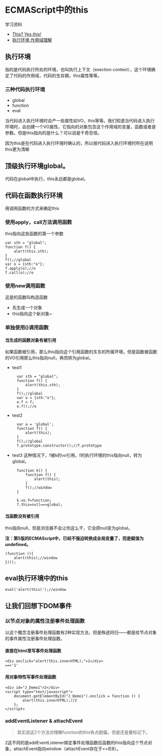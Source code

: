 # ECMAScript中的this

学习资料

* [This? Yes,this!](http://www.cnblogs.com/TomXu/archive/2012/01/17/2310479.html)
* [执行环境,作用域理解](http://wenku.baidu.com/view/358a14593b3567ec102d8ac3.html)

## 执行环境

指的是代码执行所处的环境，也叫执行上下文（exection context），这个环境确定了代码的作用域，代码的生存期，this属性等等。

### 三种代码执行环境

* global
* function
* eval

当代码进入执行环境时会产一些属性如VO，this等等。我们知道当代码进入执行环境时，会创建一个VO属性，它指向的对象包含这个作用域的变量，函数或者是参数。但是this指向的是什么？可以说是千奇百怪。

因为this是在代码进入执行环境时确认的，所以按代码进入执行环境时所在说明this更为清晰

## 顶级执行环境global。

代码在global中执行，this永远都是global。

## 代码在函数执行环境

用调用函数的方式来确定this

### 使用apply，call方法调用函数

this指向这些函数的第一个参数

    var sth = "global";
    function f() {
        alert(this.sth);
    }
    f();//global
    var o = {sth:"o"};
    f.apply(o);//o
    f.call(o);//o

### 使用new调用函数

这是的函数叫构造函数

* 先生成一个对象
* this指向这个新对象~

### 单独使用()调用函数

#### 当生成的函数对象有被引用

如果函数被引用，那么this指向这个引用函数的东东的所属环境，但是函数被函数的VO引用那么this指向null，再而转为global。

* test1

    	var sth = "global";
	    function f() {
	        alert(this.sth);
	    }
	    f();//global
	    var o = {sth:"o"};
	    o.f = f;
	    o.f();//o

* test2

		var a = 'global';
		function f() {
		    alert(this);
		}
		f();//global
		f.prototype.constructor();//f.prototype

* test3
这种情况下，f被k的vo引用，f的执行环境的this指向null，转为global。

		function k() {
            function f() {
                alert(this);
            }
            f();//window
        }

		k.vo.f=function;
		f.this=null==>global;

#### 当函数没有被引用

this指向null，但是浏览器不会让你这么干，它会把null变为global。

**注：第5版的ECMAScript中，已经不强迫转换成全局变量了，而是赋值为undefined。**

    (function (){
        alert(this);//window
    })();

## eval执行环境中的this

	eval('alert(this)');//window

## 让我们回想下DOM事件

### 以节点对象的属性注册事件处理函数

以这个概念注册事件处理函数有2种实现方法，但是殊途同归——都是给节点对象的事件属性注册事件处理函数。

#### 直接在html里写事件处理函数

	<div onclick="alert(this.innerHTML);">1</div>
	==>'1'

#### 用对象特性写事件处理函数

    <div id="J_Demo1">2</div>
    <script type="text/javascript">
        document.getElementById("J_Demo1").onclick = function () {
            alert(this.innerHTML);//2
        };
    </script>

### addEventListener & attachEvent

>其实说这2个方法对理解function的this有点跑偏，但是还是要标记下。

2这不同的是addEventListener绑定事件处理函数后函数的this指向这个节点对象，attachEvent指向window（attachEvent存在于<=IE8）。
